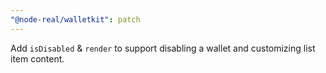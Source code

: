 ```yaml
---
"@node-real/walletkit": patch
---
```


Add `isDisabled` & `render` to support disabling a wallet and customizing list item content.
